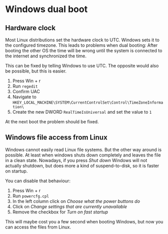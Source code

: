 # Windows dual boot


## Hardware clock

Most Linux distributions set the hardware clock to UTC.
Windows sets it to the configured timezone.
This leads to problems when dual booting:
After booting the other OS the time will be wrong until the system is connected to the internet and synchronized the time.

This can be fixed by telling Windows to use UTC.
The opposite would also be possible, but this is easier.

1. Press Win + r
2. Run `regedit`
3. Confirm UAC
4. Navigate to `HKEY_LOCAL_MACHINE\SYSTEM\CurrentControlSet\Control\TimeZoneInformation\`
5. Create the new DWORD `RealTimeIsUniversal` and set the value to `1`

At the next boot the problem should be fixed.


## Windows file access from Linux

Windows cannot easily read Linux file systems.
But the other way around is possible.
At least when windows shuts down completely and leaves the file in a clean state.
Nowadays, if you press *Shut down* Windows will not actually shutdown, but does more a kind of suspend-to-disk, so it is faster on startup.

You can disable that behaviour:

1. Press Win + r
2. Run `powercfg.cpl`
3. In the left column click on *Choose what the power buttons do*
4. Click on *Change settings that are currently unavailable*
5. Remove the checkbox for *Turn on fast startup*

This will maybe cost you a few second when booting Windows, but now you can access the files from Linux.
